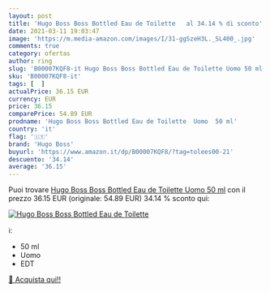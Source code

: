 ```yaml
---
layout: post
title: 'Hugo Boss Boss Bottled Eau de Toilette   al 34.14 % di sconto'
date: 2021-03-11 19:03:47
image: 'https://m.media-amazon.com/images/I/31-ggSzeH3L._SL400_.jpg'
comments: true
category: ofertas
author: ring
slug: 'B00007KQF8-it Hugo Boss Boss Bottled Eau de Toilette Uomo 50 ml'
sku: 'B00007KQF8-it'
tags: [  ]
actualPrice: 36.15 EUR
currency: EUR
price: 36.15
comparePrice: 54.89 EUR
prodname: 'Hugo Boss Boss Bottled Eau de Toilette  Uomo  50 ml'
country: 'it'
flag: '🇮🇹'
brand: 'Hugo Boss'
buyurl: 'https://www.amazon.it/dp/B00007KQF8/?tag=tolees00-21'
descuento: '34.14'
average: '36.15'
---
```


Puoi trovare [Hugo Boss Boss Bottled Eau de Toilette  Uomo  50 ml](https://www.amazon.it/dp/B00007KQF8/?tag=tolees00-21) con il prezzo 36.15 EUR (originale: 54.89 EUR) 34.14 % sconto qui:

[![Hugo Boss Boss Bottled Eau de Toilette  ](https://m.media-amazon.com/images/I/31-ggSzeH3L._SL400_.jpg)](https://www.amazon.it/dp/B00007KQF8/?tag=tolees00-21)

ℹ️:

- 50 ml
- Uomo
- EDT

[🛒 Acquista qui!!](https://www.amazon.it/dp/B00007KQF8/?tag=tolees00-21)
